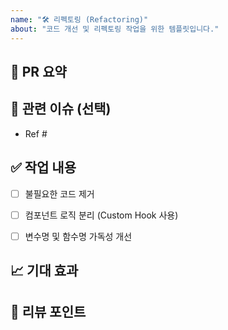 ```yaml
---
name: "🛠️ 리펙토링 (Refactoring)"
about: "코드 개선 및 리펙토링 작업을 위한 템플릿입니다."
---
```


## 📝 PR 요약
<!-- 어떤 부분을 왜 리펙토링했는지 요약해서 설명해주세요. -->


## 🔗 관련 이슈 (선택)
<!-- 관련된 기술 부채 이슈 등이 있다면 연결해주세요. 예: Ref #789 -->
- Ref #


## ✅ 작업 내용
<!-- 리펙토링의 주요 내용을 항목별로 작성해주세요. -->
- [ ] 불필요한 코드 제거
- [ ] 컴포넌트 로직 분리 (Custom Hook 사용)
- [ ] 변수명 및 함수명 가독성 개선


## 📈 기대 효과
<!-- 리펙토링을 통해 얻을 수 있는 성능, 가독성, 유지보수성 향상 등의 효과를 적어주세요. -->


## 📌 리뷰 포인트
<!-- 리뷰어가 어떤 관점에서 코드를 봐주면 좋을지 알려주세요. (예: '새로 만든 Custom Hook의 재사용성에 대해 피드백 부탁드립니다.') -->

